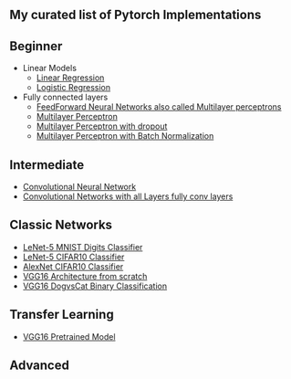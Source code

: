 ## My curated list of Pytorch Implementations

## Beginner

- Linear Models
  - [Linear Regression](https://github.com/Harphies/deeplearning-models/tree/master/pytorch/Neural%20Networks/LinearRegression)
  - [Logistic Regression](https://github.com/Harphies/deeplearning-models/tree/master/pytorch/Neural%20Networks/LogisticRegression)
- Fully connected layers
  - [FeedForward Neural Networks also called Multilayer perceptrons](https://github.com/Harphies/deeplearning-models/tree/master/pytorch/Neural%20Networks/Feedforward%20Neural%20Networks)
  - [Multilayer Perceptron](https://github.com/Harphies/deeplearning-models/tree/master/pytorch/Neural%20Networks/Multilayer%20perceptron)
  - [Multilayer Perceptron with dropout](https://github.com/Harphies/deeplearning-models/tree/master/pytorch/Neural%20Networks/MultiLayer%20Perceptron%20with%20dropout)
  - [Multilayer Perceptron with Batch Normalization](hhttps://github.com/Harphies/deeplearning-models/tree/master/pytorch/Neural%20Networks/MultiLayer%20Perceptron%20with%20BatchNormalization)

## Intermediate

- [Convolutional Neural Network](https://github.com/Harphies/deeplearning-models/tree/master/pytorch/cnn/ConvandPoolLayers)
- [Convolutional Networks with all Layers fully conv layers](https://github.com/Harphies/deeplearning-models/tree/master/pytorch/cnn/AllConvLayers)

## Classic Networks

- [LeNet-5 MNIST Digits Classifier](https://github.com/Harphies/deeplearning-models/tree/master/pytorch/cnn/LeNet-5%20MNIST)
- [LeNet-5 CIFAR10 Classifier](https://github.com/Harphies/deeplearning-models/tree/master/pytorch/cnn/LeNet-5%20Cifar10)
- [AlexNet CIFAR10 Classifier](https://github.com/Harphies/deeplearning-models/tree/master/pytorch/cnn/AlexNet%20Cifar10)
- [VGG16 Architecture from scratch](https://github.com/Harphies/deeplearning-models/tree/master/pytorch/cnn/VGG)
- [VGG16 DogvsCat Binary Classification](https://github.com/Harphies/deeplearning-models/tree/master/pytorch/cnn/VGG-dog%20classifier)

## Transfer Learning

- [VGG16 Pretrained Model](https://github.com/Harphies/deeplearning-models/tree/master/pytorch/transfer%20learning/VGG16)

## Advanced

